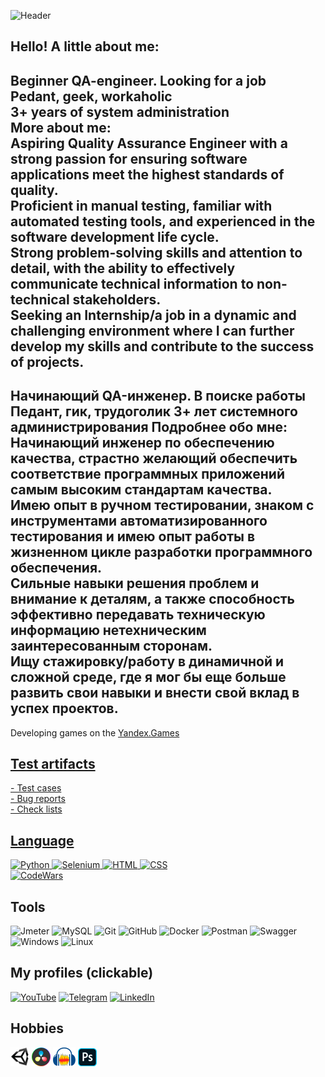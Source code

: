 ![Header](https://github.com/FDDQA/FDDQA/blob/main/Assets/logo.png)

## Hello! A little about me:
Beginner QA-engineer. Looking for a job </br>
Pedant, geek, workaholic </br>
3+ years of system administration</br>
More about me:</br>
Aspiring Quality Assurance Engineer with a strong passion for ensuring software applications meet the highest standards of quality. </br>
Proficient in manual testing, familiar with automated testing tools, and experienced in the software development life cycle. </br>
Strong problem-solving skills and attention to detail, with the ability to effectively communicate technical information to non-technical stakeholders. </br>
Seeking an Internship/a job in a dynamic and challenging environment where I can further develop my skills and contribute to the success of projects.</br>
---
Начинающий QA-инженер. В поиске работы
Педант, гик, трудоголик
3+ лет системного администрирования
Подробнее обо мне:
Начинающий инженер по обеспечению качества, страстно желающий обеспечить соответствие программных приложений самым высоким стандартам качества. </br>
Имею опыт в ручном тестировании, знаком с инструментами автоматизированного тестирования и имею опыт работы в жизненном цикле разработки программного обеспечения.</br>
Сильные навыки решения проблем и внимание к деталям, а также способность эффективно передавать техническую информацию нетехническим заинтересованным сторонам. </br>
Ищу стажировку/работу в динамичной и сложной среде, где я мог бы еще больше развить свои навыки и внести свой вклад в успех проектов. </br>
---
Developing games on the <a href="https://clck.ru/33VGY5">Yandex.Games

## Test artifacts 
<a href ="https://github.com/FDDQA/FDDQA/tree/main/Test%20cases">- Test cases <br>
<a href ="https://github.com/FDDQA/FDDQA/tree/main/Bug%20reports">- Bug reports <br>
<a href="https://github.com/FDDQA/FDDQA/tree/main/Check%20lists">- Check lists


## Language
![Python](https://img.shields.io/badge/-Python-090909?style=for-the-badge&logo=Python)
![Selenium](https://img.shields.io/badge/-Selenium-090909?style=for-the-badge&logo=Selenium)
![HTML](https://img.shields.io/badge/-HTML-090909?style=for-the-badge&logo=HTML5)
![CSS](https://img.shields.io/badge/-CSS-090909?style=for-the-badge&logo=CSS3)
</br>
[![CodeWars](https://www.codewars.com/users/DmitryF/badges/small)](https://www.codewars.com/users/DmitryF)

## Tools
![Jmeter](https://img.shields.io/badge/-Jmeter-090909?style=for-the-badge&logo=Apache)
![MySQL](https://img.shields.io/badge/-MySQL-090909?style=for-the-badge&logo=MySQL)
![Git](https://img.shields.io/badge/-Git-090909?style=for-the-badge&logo=Git)
![GitHub](https://img.shields.io/badge/-GitHub-090909?style=for-the-badge&logo=GitHub)
![Docker](https://img.shields.io/badge/-Docker-090909?style=for-the-badge&logo=Docker)
![Postman](https://img.shields.io/badge/-Postman-090909?style=for-the-badge&logo=Postman)
![Swagger](https://img.shields.io/badge/-Swagger-090909?style=for-the-badge&logo=Swagger)
![Windows](https://img.shields.io/badge/-Windows-090909?style=for-the-badge&logo=Windows&logoColor=blue)
![Linux](https://img.shields.io/badge/-Linux-090909?style=for-the-badge&logo=Linux)




## My profiles (clickable)
[![YouTube](https://img.shields.io/badge/-YouTube-090909?style=for-the-badge&logo=YouTube&logoColor=firebrick)](https://www.youtube.com/channel/UC1mMX5nDu7uEQNDmcIf4Cpw)
[![Telegram](https://img.shields.io/badge/-Telegram-090909?style=for-the-badge&logo=Telegram)](https://t.me/Dmitrii_FDD)
[![LinkedIn](https://img.shields.io/badge/-LinkedIn-090909?style=for-the-badge&logo=LinkedIn)](https://www.linkedin.com/in/dmitrii-falaleev-308134237/)


## Hobbies
![Unity](https://github.com/FDDQA/FDDQA/blob/main/Assets/unity.png)
![Davinci Resolve](https://github.com/FDDQA/FDDQA/blob/main/Assets/davinci.png)
![Audacity](https://github.com/FDDQA/FDDQA/blob/main/Assets/audacity.png)
![Photoshop](https://github.com/FDDQA/FDDQA/blob/main/Assets/ps.png)
